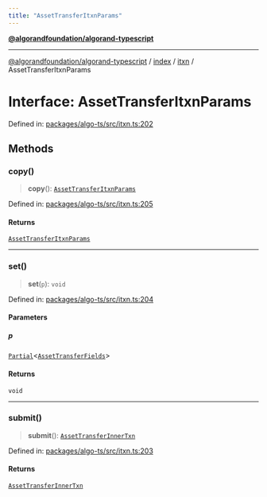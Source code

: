 ```yaml
---
title: "AssetTransferItxnParams"
---
```


[**@algorandfoundation/algorand-typescript**](../../../../README.md)

***

[@algorandfoundation/algorand-typescript](../../../../README.md) / [index](../../../README.md) / [itxn](../README.md) / AssetTransferItxnParams

# Interface: AssetTransferItxnParams

Defined in: [packages/algo-ts/src/itxn.ts:202](https://github.com/algorandfoundation/puya-ts/blob/main/packages/algo-ts/src/itxn.ts#L202)

## Methods

### copy()

> **copy**(): [`AssetTransferItxnParams`](AssetTransferItxnParams.md)

Defined in: [packages/algo-ts/src/itxn.ts:205](https://github.com/algorandfoundation/puya-ts/blob/main/packages/algo-ts/src/itxn.ts#L205)

#### Returns

[`AssetTransferItxnParams`](AssetTransferItxnParams.md)

***

### set()

> **set**(`p`): `void`

Defined in: [packages/algo-ts/src/itxn.ts:204](https://github.com/algorandfoundation/puya-ts/blob/main/packages/algo-ts/src/itxn.ts#L204)

#### Parameters

##### p

[`Partial`](../../../-internal-/type-aliases/Partial.md)\<[`AssetTransferFields`](AssetTransferFields.md)\>

#### Returns

`void`

***

### submit()

> **submit**(): [`AssetTransferInnerTxn`](AssetTransferInnerTxn.md)

Defined in: [packages/algo-ts/src/itxn.ts:203](https://github.com/algorandfoundation/puya-ts/blob/main/packages/algo-ts/src/itxn.ts#L203)

#### Returns

[`AssetTransferInnerTxn`](AssetTransferInnerTxn.md)
